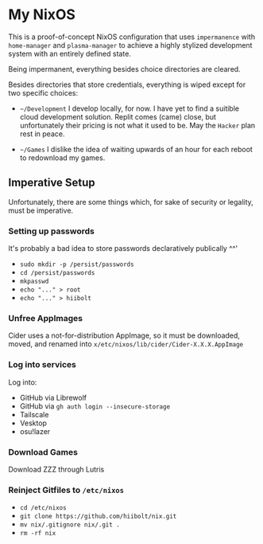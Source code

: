 # My NixOS 
This is a proof-of-concept NixOS configuration that uses `impermanence` with `home-manager` and `plasma-manager` to achieve a highly stylized development system with an entirely defined state.

Being impermanent, everything besides choice directories are cleared.

Besides directories that store credentials, everything is wiped except for two specific choices:

* `~/Development`
I develop locally, for now. I have yet to find a suitible cloud development solution. Replit comes (came) close, but unfortunately their pricing is not what it used to be. May the `Hacker` plan rest in peace.

* `~/Games`
I dislike the idea of waiting upwards of an hour for each reboot to redownload my games.

## Imperative Setup
Unfortunately, there are some things which, for sake of security or legality, must be imperative.
### Setting up passwords
It's probably a bad idea to store passwords declaratively publically ^^'

* `sudo mkdir -p /persist/passwords`
* `cd /persist/passwords`
* `mkpasswd`
* `echo "..." > root`
* `echo "..." > hiibolt`
### Unfree AppImages
Cider uses a not-for-distribution AppImage, so it must be downloaded, moved, and renamed into `x/etc/nixos/lib/cider/Cider-X.X.X.AppImage`
### Log into services
Log into:
* GitHub via Librewolf
* GitHub via `gh auth login --insecure-storage`
* Tailscale
* Vesktop
* osu!lazer
### Download Games
Download ZZZ through Lutris
### Reinject Gitfiles to `/etc/nixos`
* `cd /etc/nixos`
* `git clone https://github.com/hiibolt/nix.git`
* `mv nix/.gitignore nix/.git .`
* `rm -rf nix`